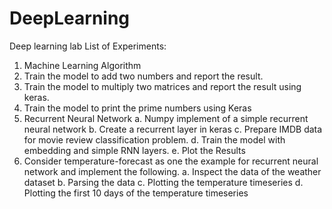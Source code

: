 # DeepLearning
Deep learning lab
List of Experiments:
1. Machine Learning Algorithm
2. Train the model to add two numbers and report the result.
3. Train the model to multiply two matrices and report the result using keras.
4. Train the model to print the prime numbers using Keras
5. Recurrent Neural Network
a. Numpy implement of a simple recurrent neural network
b. Create a recurrent layer in keras
c. Prepare IMDB data for movie review classification problem.
d. Train the model with embedding and simple RNN layers.
e. Plot the Results
6. Consider temperature-forecast as one the example for recurrent neural network and 
implement the following.
a. Inspect the data of the weather dataset
b. Parsing the data
c. Plotting the temperature timeseries
d. Plotting the first 10 days of the temperature timeseries
